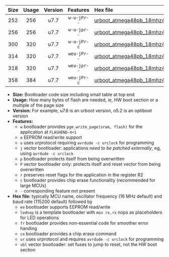 |Size|Usage|Version|Features|Hex file|
|:-:|:-:|:-:|:-:|:--|
|252|256|u7.7|`w-u-jPr--`|[urboot_atmega48pb_18mhz432_38400bps_lednop_ur_vbl.hex](https://raw.githubusercontent.com/stefanrueger/urboot.hex/main/mcus/atmega48pb/fcpu_18mhz432/38400_bps/urboot_atmega48pb_18mhz432_38400bps_lednop_ur_vbl.hex)|
|256|256|u7.7|`w-u-jpr--`|[urboot_atmega48pb_18mhz432_38400bps_lednop_fr_ur_vbl.hex](https://raw.githubusercontent.com/stefanrueger/urboot.hex/main/mcus/atmega48pb/fcpu_18mhz432/38400_bps/urboot_atmega48pb_18mhz432_38400bps_lednop_fr_ur_vbl.hex)|
|300|320|u7.7|`w-u-jPr-c`|[urboot_atmega48pb_18mhz432_38400bps_lednop_fr_ce_ur_vbl.hex](https://raw.githubusercontent.com/stefanrueger/urboot.hex/main/mcus/atmega48pb/fcpu_18mhz432/38400_bps/urboot_atmega48pb_18mhz432_38400bps_lednop_fr_ce_ur_vbl.hex)|
|314|320|u7.7|`weu-jPr--`|[urboot_atmega48pb_18mhz432_38400bps_ee_lednop_ur_vbl.hex](https://raw.githubusercontent.com/stefanrueger/urboot.hex/main/mcus/atmega48pb/fcpu_18mhz432/38400_bps/urboot_atmega48pb_18mhz432_38400bps_ee_lednop_ur_vbl.hex)|
|318|320|u7.7|`weu-jpr--`|[urboot_atmega48pb_18mhz432_38400bps_ee_lednop_fr_ur_vbl.hex](https://raw.githubusercontent.com/stefanrueger/urboot.hex/main/mcus/atmega48pb/fcpu_18mhz432/38400_bps/urboot_atmega48pb_18mhz432_38400bps_ee_lednop_fr_ur_vbl.hex)|
|358|384|u7.7|`weu-jPr-c`|[urboot_atmega48pb_18mhz432_38400bps_ee_lednop_fr_ce_ur_vbl.hex](https://raw.githubusercontent.com/stefanrueger/urboot.hex/main/mcus/atmega48pb/fcpu_18mhz432/38400_bps/urboot_atmega48pb_18mhz432_38400bps_ee_lednop_fr_ce_ur_vbl.hex)|

- **Size:** Bootloader code size including small table at top end
- **Usage:** How many bytes of flash are needed, ie, HW boot section or a multiple of the page size
- **Version:** For example, u7.6 is an urboot version, o5.2 is an optiboot version
- **Features:**
  + `w` bootloader provides `pgm_write_page(sram, flash)` for the application at `FLASHEND-4+1`
  + `e` EEPROM read/write support
  + `u` uses urprotocol requiring `avrdude -c urclock` for programming
  + `j` vector bootloader: applications *need to be patched externally*, eg, using `avrdude -c urclock`
  + `p` bootloader protects itself from being overwritten
  + `P` vector bootloader only: protects itself and reset vector from being overwritten
  + `r` preserves reset flags for the application in the register R2
  + `c` bootloader provides chip erase functionality (recommended for large MCUs)
  + `-` corresponding feature not present
- **Hex file:** typically MCU name, oscillator frequency (16 MHz default) and baud rate (115200 default) followed by
  + `ee` bootloader supports EEPROM read/write
  + `lednop` is a template bootloader with `mov rx,rx` nops as placeholders for LED operations
  + `fr` bootloader provides non-essential code for smoother error handing
  + `ce` bootloader provides a chip erase command
  + `ur` uses urprotocol and requires `avrdude -c urclock` for programming
  + `vbl` vector bootloader: set fuses to jump to reset, not the HW boot section
